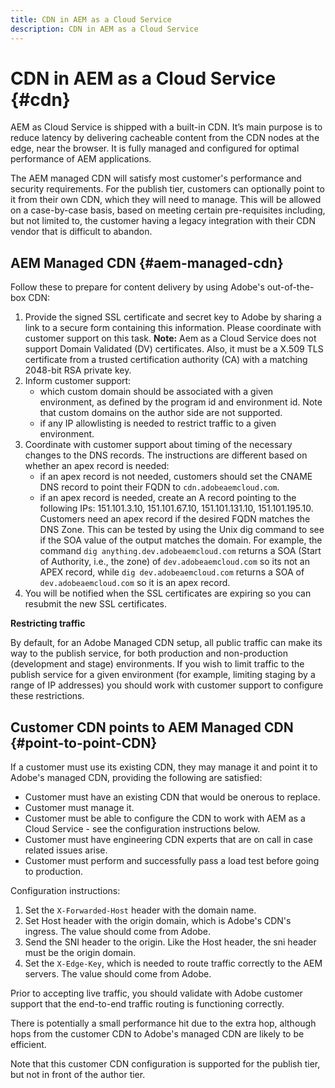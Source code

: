 ```yaml
---
title: CDN in AEM as a Cloud Service
description: CDN in AEM as a Cloud Service
---
```


# CDN in AEM as a Cloud Service {#cdn}

AEM as Cloud Service is shipped with a built-in CDN. It’s main purpose is to reduce latency by delivering cacheable content from the CDN nodes at the edge, near the browser. It is fully managed and configured for optimal performance of AEM applications.

The AEM managed CDN will satisfy most customer's performance and security requirements. For the publish tier, customers can optionally point to it from their own CDN, which they will need to manage. This will be allowed on a case-by-case basis, based on meeting certain pre-requisites including, but not limited to, the customer having a legacy integration with their CDN vendor that is difficult to abandon.

## AEM Managed CDN  {#aem-managed-cdn}

Follow these to prepare for content delivery by using Adobe's out-of-the-box CDN:

1. Provide the signed SSL certificate and secret key to Adobe by sharing a link to a secure form containing this information. Please coordinate with customer support on this task.
**Note:** Aem as a Cloud Service does not support Domain Validated (DV) certificates. Also, it must be a X.509 TLS certificate from a trusted certification authority (CA) with a matching 2048-bit RSA private key.
1. Inform customer support:
   * which custom domain should be associated with a given environment, as defined by the program id and environment id. Note that custom domains on the author side are not supported.
   * if any IP allowlisting is needed to restrict traffic to a given environment.
1. Coordinate with customer support about timing of the necessary changes to the DNS records. The instructions are different based on whether an apex record is needed:
   * if an apex record is not needed, customers should set the CNAME DNS record to point their FQDN to `cdn.adobeaemcloud.com`.
   * if an apex record is needed, create an A record pointing to the following IPs: 151.101.3.10, 151.101.67.10, 151.101.131.10, 151.101.195.10. Customers need an apex record if the desired FQDN matches the DNS Zone. This can be tested by using the Unix dig command to see if the SOA value of the output matches the domain. For example, the command `dig anything.dev.adobeaemcloud.com` returns a SOA (Start of Authority, i.e., the zone) of `dev.adobeaemcloud.com` so its not an APEX record, while `dig dev.adobeaemcloud.com` returns a SOA of `dev.adobeaemcloud.com` so it is an apex record.
1. You will be notified when the SSL certificates are expiring so you can resubmit the new SSL certificates.

**Restricting traffic**

By default, for an Adobe Managed CDN setup, all public traffic can make its way to the publish service, for both production and non-production (development and stage) environments. If you wish to limit traffic to the publish service for a given environment (for example, limiting staging by a range of IP addresses) you should work with customer support to configure these restrictions. 

## Customer CDN points to AEM Managed CDN {#point-to-point-CDN}

If a customer must use its existing CDN, they may manage it and point it to Adobe's managed CDN, providing the following are satisfied:

* Customer must have an existing CDN that would be onerous to replace.
* Customer must manage it.
* Customer must be able to configure the CDN to work with AEM as a Cloud Service - see the configuration instructions below.
* Customer must have engineering CDN experts that are on call in case related issues arise.
* Customer must perform and successfully pass a load test before going to production.

Configuration instructions:

1. Set the `X-Forwarded-Host` header with the domain name.
1. Set Host header with the origin domain, which is Adobe's CDN's ingress. The value should come from Adobe.
1. Send the SNI header to the origin. Like the Host header, the sni header must be the origin domain.
1. Set the `X-Edge-Key`, which is needed to route traffic correctly to the AEM servers. The value should come from Adobe.

Prior to accepting live traffic, you should validate with Adobe customer support that the end-to-end traffic routing is functioning correctly.

There is potentially a small performance hit due to the extra hop, although hops from the customer CDN to Adobe's managed CDN are likely to be efficient.

Note that this customer CDN configuration is supported for the publish tier, but not in front of the author tier.
